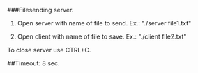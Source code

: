 ###Filesending server.

1. Open server with name of file to send.
Ex.: "./server file1.txt"

2. Open client with name of file to save.
Ex.: "./client file2.txt"

To close server use CTRL+C.

##Timeout: 8 sec.
